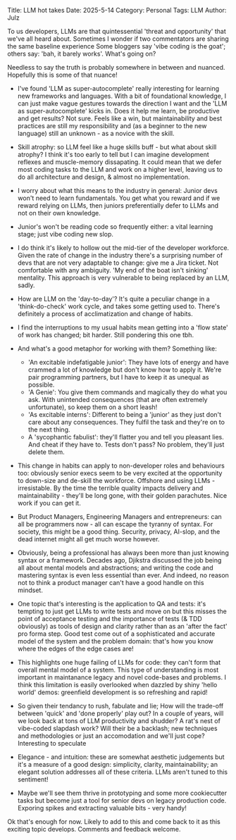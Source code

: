 Title: LLM hot takes
Date: 2025-5-14
Category: Personal
Tags: LLM
Author: Julz

To us developers, LLMs are that quintessential 'threat and opportunity' that we've all heard about. Sometimes I wonder if 
two commentators are sharing the same baseline experience Some bloggers say 'vibe coding is the goat'; others say: 'bah, it barely works'. What's going on?

Needless to say the truth is probably somewhere in between and nuanced. Hopefully this is some of that nuance!

* I've found 'LLM as super-autocomplete' really interesting for learning new frameworks and languages. With a bit of foundational knowledge, I can just make vague gestures towards
the direction I want and the 'LLM as super-autocomplete' kicks in. Does it help me learn, be productive and get results? Not sure. Feels like a win, but maintainability and best practices are 
  still my responsibility and (as a beginner to the new language) still an unknown - as a novice with the skill.  

* Skill atrophy: so LLM feel like a huge skills buff - but what about skill atrophy? I think it's too early to tell but I can imagine development reflexes and muscle-memory 
  dissapating. 
  It could mean that we defer most coding tasks to the LLM and work on a higher level, leaving us to do all architecture and design, & almost no implementation.
* I worry about what this means to the industry in general: Junior devs won't need to learn fundamentals. You get what you reward and if we reward relying on LLMs, then juniors preferentially 
  defer to LLMs
  and 
  not on their own knowledge.
* Junior's won't be reading code so frequently either: a vital learning stage; just vibe coding new slop.  
* I do think it's likely to hollow out the mid-tier of the developer workforce. Given the rate of change in the industry there's a surprising number of devs that are not very adaptable to change: 
  give me a Jira ticket. Not comfortable with any ambiguity. 'My end of the boat isn't sinking' mentality. This approach is very vulnerable to being replaced by an LLM, sadly.

* How are LLM on the 'day-to-day'? It's quite a peculiar change in a 'think-do-check' work cycle, and takes some getting used to. There's definitely a process of acclimatization and change of habits. 
* I find the interruptions to my usual habits mean getting into a 'flow state' of work has changed; bit harder. Still pondering this one tbh.
* And 
  what's a good metaphor for 
  working with 
  them? Something like:
  * 'An excitable indefatigable junior': They have lots of energy and have crammed a lot of knowledge but don't know how to apply it. We're pair programming partners, but I have to keep it as unequal 
    as possible.
  * 'A Genie': You give them commands and magically they do what you ask. With unintended consequences (that are often extremely unfortunate), so keep them on a short leash!
  * 'As excitable interns': Different to being a 'junior' as they just don't care about any consequences. They fulfil the task and they're on to the next thing.
  * A 'sycophantic fabulist': they'll flatter you and tell you pleasant lies. And cheat if they have to. Tests don't pass? No problem, they'll just delete them.

* This change in habits can apply to non-developer roles and behaviours too: obviously senior execs seem to be very excited at the opportunity to down-size and de-skill the workforce. Offshore and 
  using 
  LLMs - irresistable. By the time the terrible quality impacts delivery and maintainability - they'll be long gone, with their golden parachutes. Nice work if you can get it.
* But Product Managers, Engineering Managers and entrepreneurs: can all be programmers now - all can escape the tyranny of syntax. For society, this might be a good thing. Security, privacy, 
  AI-slop, and the dead internet might all get much worse however.
* Obviously, being a professional has always been more than just knowing syntax or a framework. Decades ago, Djikstra discussed the job being all about mental models and abstractions; and writing 
  the 
  code and mastering syntax is even less essential than ever. And indeed, no reason not to think a product manager can't have a good handle on this mindset.
* One topic that's interesting is the application to QA and tests: it's tempting to just get LLMs to write tests and move on but this misses the point of acceptance testing and the importance of 
  tests (& TDD obviously) as tools of design and clarity rather than as an 'after the fact' pro forma step. Good test come out of a sophisticated and accurate model of the system and the problem 
  domain: that's how you know where the edges of the edge cases are!
* This highlights one huge failing of LLMs for code: they can't form that overall mental model of a system. This type of understanding is most important in maintanance 
  legacy and novel code-bases and problems. I think this limitation is easily overlooked when dazzled by shiny 'hello world' demos: greenfield development is so refreshing and rapid!
* So given their tendancy to rush, fabulate and lie; How will the trade-off between 'quick' and 'done properly' play out? In a couple of years, will we look back at tons of LLM productivity and 
  shudder? A rat's nest of vibe-coded slapdash work? Will their be a backlash; new techniques and methodologies or just an accomodation and we'll just cope? Interesting to speculate
* Elegance - and intuition: these are somewhat aesthetic judgements but it's a measure of a good design: simplicity, clarity, maintainability; an elegant solution addresses all of these criteria. LLMs aren't tuned to this sentiment!
* Maybe we'll see them thrive in prototyping and some more cookiecutter tasks but become just a tool for senior devs on legacy production code. Exporing spikes and extracting valuable bits - very 
  handy!


Ok that's enough for now. Likely to add to this and come back to it as this exciting topic develops. Comments and feedback welcome.